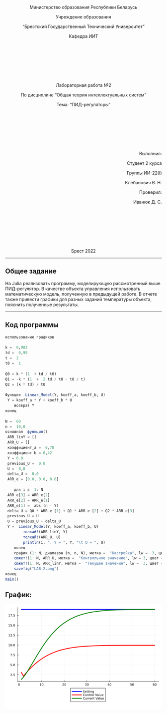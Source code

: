 <p style="text-align: center;">Министерство образования Республики Беларусь</p>
<p style="text-align: center;">Учреждение образования</p>
<p style="text-align: center;">“Брестский Государственный Технический Университет”</p>
<p style="text-align: center;">Кафедра ИИТ</p>
<div style="margin-bottom: 10em;"></div>
<p style="text-align: center;">Лабораторная работа №2</p>
<p style="text-align: center;">По дисциплине “Общая теория интеллектуальных систем”</p>
<p style="text-align: center;">Тема: “ПИД-регуляторы”</p>
<div style="margin-bottom: 10em;"></div>
<p style="text-align: right;">Выполнил:</p>
<p style="text-align: right;">Студент 2 курса</p>
<p style="text-align: right;">Группы ИИ-22(I)</p>
<p style="text-align: right;">Клебанович В. Н.</p>
<p style="text-align: right;">Проверил:</p>
<p style="text-align: right;">Иванюк Д. С.</p>
<div style="margin-bottom: 10em;"></div>
<p style="text-align: center;">Брест 2022</p>

---
## Общее задание ##
На Julia реализовать программу, моделирующую рассмотренный выше ПИД-регулятор.  В качестве объекта управления использовать математическую модель, полученную в предыдущей работе.
В отчете также привести графики для разных заданий температуры объекта, пояснить полученные результаты.

---
## Код программы ##


``` julia
использование графиков

k =  0,083
td =  0,99
t =  2
t0 =  1

Q0 = k * (1  + td / t0)
Q1 = -k * (1  +  2 td / t0 - t0 / t)
Q2 = (k * td) / t0

Функция  Linear_Model(Y, koeff_a, koeff_b, U)
 Y = koeff_a * Y + koeff_b * U
    возврат Y
конец

N =  60
n =  19,0
основная  функция()
 ARR_linY = []
 ARR_U = []
 коэффициент_а =  0,78
 коэффициент b = 0,42
 Y = 0.0
 previous_U =  0.0 
 U =  0,0
 delta_U =  0,0
 ARR_e = [0.0, 0.0, 0.0]

    для i в  1: N
 ARR_e[3] = ARR_e[2] 
 ARR_e[2] = ARR_e[1]
 ARR_e[1] =  abs (n - Y)
 delta_U = Q0 * ARR_e [1] + Q1 * ARR_e [2] + Q2 * ARR_e[3]
 previous_U = U
 U = previous_U + delta_U
 Y =  Linear_Model(Y, koeff_a, koeff_b, U)
        толкай!(ARR_linY, Y)
        толкай!(ARR_U, U)
        println(i, ". Y = ", Y, "\t U = ", U)
    конец
    график (1: N, диапазон (n, n, N), метка =  "Настройка", lw =  3, цвет = : синий, легенда = : outerbottom)
    сюжет!(1: N, ARR_U, метка =  "Контрольное значение", lw = 3, цвет =: красный)
    сюжет!(1: N, ARR_linY, метка =  "Текущее значение", lw =  3, цвет = : зеленый)
    savefig("LAB-2.png")
конец
main()
```

## График: ##
![image](/trunk/ii02208/task_2/doc/LAB-2.png)
